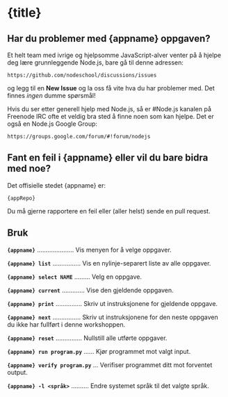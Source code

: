 # {title}

## Har du problemer med {appname} oppgaven?

Et helt team med ivrige og hjelpsomme JavaScript-alver venter på å hjelpe deg lære grunnleggende Node.js, bare gå til denne adressen:

    https://github.com/nodeschool/discussions/issues
  
og legg til en __New Issue__ og la oss få vite hva du har problemer med. Det finnes _ingen_ dumme spørsmål!

Hvis du ser etter generell hjelp med Node.js, så er #Node.js kanalen på Freenode IRC ofte et veldig bra sted å finne noen som kan hjelpe. Det er også en Node.js Google Group:

    https://groups.google.com/forum/#!forum/nodejs

## Fant en feil i {appname} eller vil du bare bidra med noe?

Det offisielle stedet {appname} er:

    {appRepo}

Du må gjerne rapportere en feil eller (aller helst) sende en pull request.

## Bruk

__`{appname}`__ ..................... Vis menyen for å velge oppgaver.

__`{appname} list`__ ................ Vis en nylinje-separert liste av alle oppgaver.

__`{appname} select NAME`__ ......... Velg en oppgave.

__`{appname} current`__ ............. Vise den gjeldende oppgaven.

__`{appname} print`__ ............... Skriv ut instruksjonene for gjeldende oppgave.

__`{appname} next`__ ................ Skriv ut instruksjonene for den neste oppgaven du ikke har fullført i denne workshoppen.

__`{appname} reset`__ ............... Nullstill alle utførte oppgaver.

__`{appname} run program.py`__ ...... Kjør programmet mot valgt input.

__`{appname} verify program.py`__ ... Verifiser programmet ditt mot forventet output.

__`{appname} -l <språk>`__ .......... Endre systemet språk til det valgte språk.
